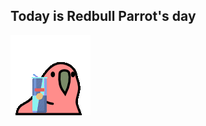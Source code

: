 <h2>Today is Redbull Parrot's day</h2><img src="https://raw.githubusercontent.com/jmhobbs/cultofthepartyparrot.com/master/parrots/hd/redbullparrot.gif" />
